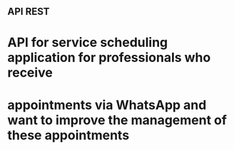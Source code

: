## API REST

# API for service scheduling application for professionals who receive 
# appointments via WhatsApp and want to improve the management of these appointments
